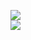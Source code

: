 [![](https://img.shields.io/badge/Made%20With-Github%20Spray-lightgrey.svg?style=for-the-badge&logo=github)](https://github.com/Annihil/github-spray#12323)  
[![](https://i.imgur.com/2DrTn0Z.gif)](https://github.com/Annihil/github-spray)